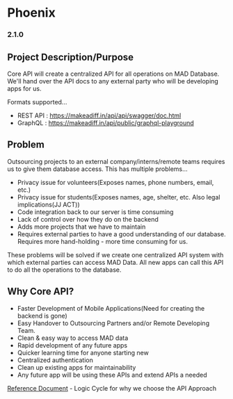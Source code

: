 # Phoenix

### 2.1.0

## Project Description/Purpose

Core API will create a centralized API for all operations on MAD Database. We'll hand over the API docs to any external party who will be developing apps for us. 

Formats supported...

* REST API : https://makeadiff.in/api/api/swagger/doc.html
* GraphQL : https://makeadiff.in/api/public/graphql-playground 

## Problem

Outsourcing projects to an external company/interns/remote teams requires us to give them database access. This has multiple problems…

* Privacy issue for volunteers(Exposes names, phone numbers, email, etc.)
* Privacy issue for students(Exposes names, age, shelter, etc. Also legal implications(JJ ACT))
* Code integration back to our server is time consuming
* Lack of control over how they do on the backend
* Adds more projects that we have to maintain
* Requires external parties to have a good understanding of our database. Requires more hand-holding - more time consuming for us.

These problems will be solved if we create one centralized API system with which external parties can access MAD Data. All new apps can call this API to do all the operations to the database. 

## Why Core API?

* Faster Development of Mobile Applications(Need for creating the backend is gone)
* Easy Handover to Outsourcing Partners and/or Remote Developing Team.
* Clean & easy way to access MAD data
* Rapid development of any future apps
* Quicker learning time for anyone starting new
* Centralized authentication
* Clean up existing apps for maintainability
* Any future app will be using these APIs and extend APIs a needed

[Reference Document](https://docs.google.com/document/d/1YgDsgXaLp5HERyIkqpBCSs398C1xc54cE1Th6shs17o/) - Logic Cycle for why we choose the API Approach
